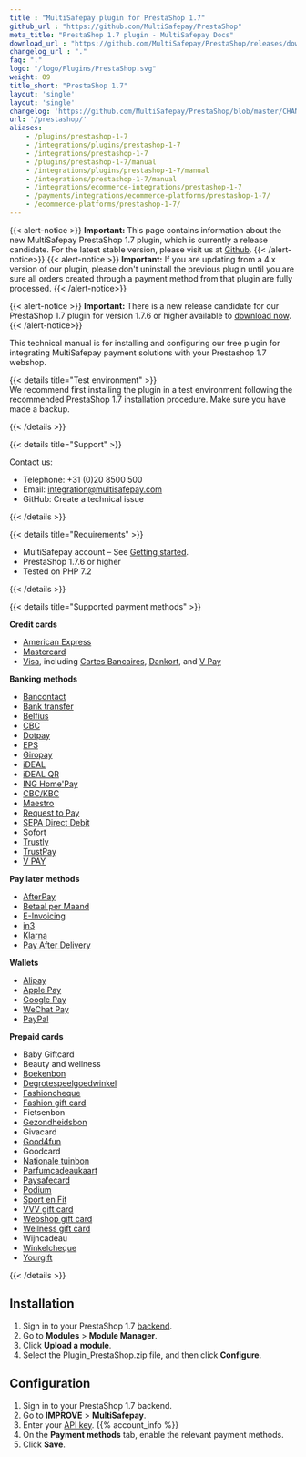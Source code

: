 ```yaml
---
title : "MultiSafepay plugin for PrestaShop 1.7"
github_url : "https://github.com/MultiSafepay/PrestaShop"
meta_title: "PrestaShop 1.7 plugin - MultiSafepay Docs"
download_url : "https://github.com/MultiSafepay/PrestaShop/releases/download/5.0.0-RC1/Plugin_PrestaShop_5.0.0-RC1.zip"
changelog_url : "."
faq: "."
logo: "/logo/Plugins/PrestaShop.svg"
weight: 09
title_short: "PrestaShop 1.7"
layout: 'single'
layout: 'single'
changelog: 'https://github.com/MultiSafepay/PrestaShop/blob/master/CHANGELOG.md'
url: '/prestashop/'
aliases: 
    - /plugins/prestashop-1-7
    - /integrations/plugins/prestashop-1-7
    - /integrations/prestashop-1-7
    - /plugins/prestashop-1-7/manual
    - /integrations/plugins/prestashop-1-7/manual
    - /integrations/prestashop-1-7/manual
    - /integrations/ecommerce-integrations/prestashop-1-7
    - /payments/integrations/ecommerce-platforms/prestashop-1-7/
    - /ecommerce-platforms/prestashop-1-7/
---
```

{{< alert-notice >}} **Important:** This page contains information about the new MultiSafepay PrestaShop 1.7 plugin, which is currently a release candidate. For the latest stable version, please visit us at [Github](https://github.com/MultiSafepay/prestashop). {{< /alert-notice>}}
{{< alert-notice >}} **Important:** If you are updating from a 4.x version of our plugin, please don't uninstall the previous plugin until you are sure all orders created through a payment method from that plugin are fully processed. {{< /alert-notice>}}

{{< alert-notice >}}
**Important:** There is a new release candidate for our PrestaShop 1.7 plugin for version 1.7.6 or higher available to [download now](/payments/integrations/ecommerce-platforms/prestashop-1-7/releases/Plugin_PrestaShop_5.0.0-RC2.zip). 
{{< /alert-notice>}}

This technical manual is for installing and configuring our free plugin for integrating MultiSafepay payment solutions with your Prestashop 1.7 webshop.

{{< details title="Test environment" >}}
&nbsp;  
We recommend first installing the plugin in a test environment following the recommended PrestaShop 1.7 installation procedure. Make sure you have made a backup.

{{< /details >}}

{{< details title="Support" >}}

Contact us:

- Telephone: +31 (0)20 8500 500
- Email: <integration@multisafepay.com>
- GitHub: Create a technical issue

{{< /details >}}

{{< details title="Requirements" >}}

- MultiSafepay account – See [Getting started](/getting-started/).
- PrestaShop 1.7.6 or higher
- Tested on PHP 7.2

{{< /details >}}

{{< details title="Supported payment methods" >}}

**Credit cards**

- [American Express](/payment-methods/american-express)
- [Mastercard](/payment-methods/mastercard)
- [Visa](/payments/methods/credit-and-debit-cards/visa), including [Cartes Bancaires](/payment-methods/cartes-bancaires), [Dankort](/payment-methods/dankort), and [V Pay](/payment-methods/vpay/)


**Banking methods**

- [Bancontact](/payment-methods/bancontact)
- [Bank transfer](/payment-methods/bank-transfer)
- [Belfius](/payment-methods/belfius)
- [CBC](/payments/methods/banks/cbc)
- [Dotpay](/payment-methods/dotpay)
- [EPS](/payment-methods/eps)
- [Giropay](/payment-methods/giropay)
- [iDEAL](/payment-methods/ideal)
- [iDEAL QR](/payments/methods/banks/idealqr)
- [ING Home'Pay](/payment-methods/ing-home-pay)
- [CBC/KBC](/payment-methods/cbc-kbc)
- [Maestro](/payment-methods/maestro)
- [Request to Pay](/payments/methods/banks/request-to-pay)
- [SEPA Direct Debit](/payment-methods/sepa-direct-debit)
- [Sofort](/payment-methods/sofort)
- [Trustly](/payment-methods/trustly)
- [TrustPay](/payment-methods/trustpay)
- [V PAY](/payment-methods/vpay)

**Pay later methods**

+ [AfterPay](/payments/methods/billing-suite/afterpay)
+ [Betaal per Maand](/payment-methods/betaal-per-maand)
+ [E-Invoicing](/payment-methods/e-invoicing)
+ [in3](/payment-methods/in3)
+ [Klarna](/payment-methods/klarna)
+ [Pay After Delivery](/payment-methods/pay-after-delivery)

**Wallets**

+ [Alipay](/payment-methods/alipay)
+ [Apple Pay](/payment-methods/apple-pay/)
+ [Google Pay](/payment-methods/google-pay/)
+ [WeChat Pay](/payment-methods/wechat-pay/)
+ [PayPal](/payment-methods/paypal)

**Prepaid cards**

+ Baby Giftcard
+ Beauty and wellness
+ [Boekenbon](https://www.cadeaubon.nl/cadeaubonnen/nederlandse-boekenbon)
+ [Degrotespeelgoedwinkel](https://www.degrotespeelgoedwinkel.nl/cadeaukaart)
+ [Fashioncheque](https://www.fashioncheque.com/nl)
+ [Fashion gift card](https://www.fashion-giftcard.nl)
+ Fietsenbon
+ [Gezondheidsbon](https://www.gezondheidsbon.nl/mhome)
+ Givacard
+ [Good4fun](https://www.good4fun.nl)
+ Goodcard
+ [Nationale tuinbon](https://www.nationale-tuinbon.nl)
+ [Parfumcadeaukaart](https://www.parfumcadeaukaart.nl)
+ [Paysafecard](/payment-methods/paysafecard)
+ [Podium](https://www.podiumcadeaukaart.nl)
+ [Sport en Fit](https://www.sportenfitcadeau.nl)
+ [VVV gift card](https://www.vvvcadeaukaarten.nl)
+ [Webshop gift card](https://www.webshopgiftcard.nl)
+ [Wellness gift card](https://www.wellnessgiftcard.nl)
+ Wijncadeau
+ [Winkelcheque](https://www.winkelcheque.nl)
+ [Yourgift](https://www.yourgift.nl/)

{{< /details >}}

## Installation
1. Sign in to your PrestaShop 1.7 [backend](/getting-started/glossary/#backend).
2. Go to **Modules** > **Module Manager**.
3. Click **Upload a module**.
4. Select the Plugin_PrestaShop.zip file, and then click **Configure**.

## Configuration
1. Sign in to your PrestaShop 1.7 backend.
2. Go to **IMPROVE** > **MultiSafepay**.
3. Enter your [API key](/getting-started/glossary/#api-key). {{% account_info %}}
4. On the **Payment methods** tab, enable the relevant payment methods.
5. Click **Save**.




